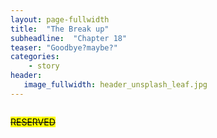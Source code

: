 ```yaml
---
layout: page-fullwidth
title:  "The Break up"
subheadline:  "Chapter 18"
teaser: "Goodbye?maybe?"
categories:
    - story
header:
   image_fullwidth: header_unsplash_leaf.jpg
---
```


<!--more-->

<div class="row">
    <div class="medium-4 columns t30">
    <p><s><mark>RESERVED</mark></s></p>
    </div><!-- /.medium-4.columns -->
</div>
